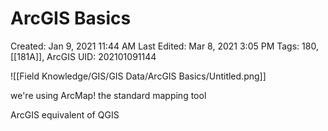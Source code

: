 # ArcGIS Basics

Created: Jan 9, 2021 11:44 AM
Last Edited: Mar 8, 2021 3:05 PM
Tags: 180, [[181A]], ArcGIS
UID: 202101091144

![[Field Knowledge/GIS/GIS Data/ArcGIS Basics/Untitled.png]]

we're using ArcMap! the standard mapping tool

ArcGIS equivalent of QGIS
